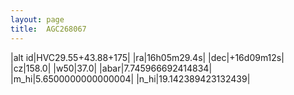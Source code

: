 ```yaml
---
layout: page
title:  AGC268067
--- 
```

|alt id|HVC29.55+43.88+175|
|ra|16h05m29.4s|
|dec|+16d09m12s|
|cz|158.0|
|w50|37.0|
|abar|7.745966692414834|
|m_hi|5.6500000000000004|
|n_hi|19.142389423132439|
